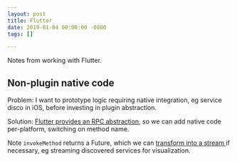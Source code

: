 ```yaml
---
layout: post
title: Flutter
date: 2019-01-04 00:00:00 -0800
tags: []

---
```

Notes from working with Flutter.

## Non-plugin native code

Problem: I want to prototype logic requiring native integration, eg service disco in iOS, before investing in plugin abstraction.

Solution: [Flutter provides an RPC abstraction](https://flutter.io/docs/development/platform-integration/platform-channels), so we can add native code per-platform, switching on method name.

Note `invokeMethod` returns a Future, which we can [transform into a stream ](https://medium.com/@ayushpguptaapg/using-streams-in-flutter-62fed41662e4#bcbc) if necessary, eg streaming discovered services for visualization.